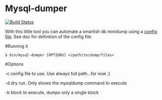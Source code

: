 Mysql-dumper
============

[![Build Status](https://travis-ci.org/eberhm/mysql-dumper.svg?branch=master)](https://travis-ci.org/eberhm/mysql-dumper)

With this little tool you can automate a smartish db minidump using a [config file](config.example.json). See doc for definition of the config file.

#Running it

```$ bin/mysql-dumper [OPTIONS] </path/to/dump/files> ```

#Options

-c config file to use. Use always full path...for now ;)

-d dry run. Only shows the mysqldump command to execute

-b block to execute, dumps only a single block
